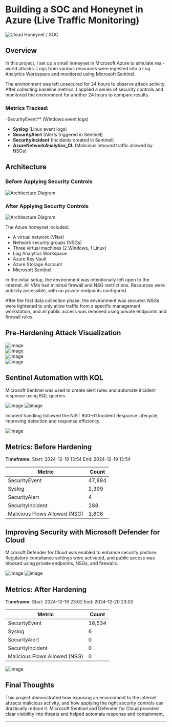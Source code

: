 # Building a SOC and Honeynet in Azure (Live Traffic Monitoring)

![Cloud Honeynet / SOC](https://i.imgur.com/ZWxe03e.jpg)

## Overview

In this project, I set up a small honeynet in Microsoft Azure to simulate real-world attacks. Logs from various resources were ingested into a Log Analytics Workspace and monitored using Microsoft Sentinel.

The environment was left unsecured for 24 hours to observe attack activity. After collecting baseline metrics, I applied a series of security controls and monitored the environment for another 24 hours to compare results.

### Metrics Tracked:

-SecurityEvent** (Windows event logs)
* **Syslog** (Linux event logs)
* **SecurityAlert** (Alerts triggered in Sentinel)
* **SecurityIncident** (Incidents created in Sentinel)
* **AzureNetworkAnalytics\_CL** (Malicious inbound traffic allowed by NSGs)

## Architecture

### Before Applying Security Controls

![Architecture Diagram](https://i.imgur.com/aBDwnKb.jpg)

### After Applying Security Controls

![Architecture Diagram](https://i.imgur.com/YQNa9Pp.jpg)

The Azure honeynet included:

* A virtual network (VNet)
* Network security groups (NSGs)
* Three virtual machines (2 Windows, 1 Linux)
* Log Analytics Workspace
* Azure Key Vault
* Azure Storage Account
* Microsoft Sentinel

In the initial setup, the environment was intentionally left open to the internet. All VMs had minimal firewall and NSG restrictions. Resources were publicly accessible, with no private endpoints configured.

After the first data collection phase, the environment was secured. NSGs were tightened to only allow traffic from a specific management workstation, and all public access was removed using private endpoints and firewall rules.

## Pre-Hardening Attack Visualization

![image](https://github.com/user-attachments/assets/d6e3a6d7-9418-40c1-ba94-69e1c9be6296)<br>
![image](https://github.com/user-attachments/assets/8fedae24-a7c0-4752-9fc4-98b89c8219fa)<br>
![image](https://github.com/user-attachments/assets/993d00f2-ef9a-4bbe-b2c6-1e1fe8d12f12)<br>
![image](https://github.com/user-attachments/assets/fad25459-3d37-4e35-99bc-156b03ae25bf)

## Sentinel Automation with KQL

Microsoft Sentinel was used to create alert rules and automate incident response using KQL queries.

![image](https://github.com/user-attachments/assets/175448d7-b5f3-4fce-9af9-b0f5a5b8cc6f)
![image](https://github.com/user-attachments/assets/184b44f4-2786-4a92-b93d-b8504e39798d)

Incident handling followed the NIST 800-61 Incident Response Lifecycle, improving detection and response efficiency.

![image](https://github.com/user-attachments/assets/472fbaa7-d396-4f61-a607-0909b523ad2b)

## Metrics: Before Hardening

**Timeframe:**
Start: 2024-12-18 13:54
End: 2024-12-19 13:54

| Metric                        | Count  |
| ----------------------------- | ------ |
| SecurityEvent                 | 47,884 |
| Syslog                        | 2,399  |
| SecurityAlert                 | 4      |
| SecurityIncident              | 288    |
| Malicious Flows Allowed (NSG) | 1,808  |

## Improving Security with Microsoft Defender for Cloud

Microsoft Defender for Cloud was enabled to enhance security posture. Regulatory compliance settings were activated, and public access was blocked using private endpoints, NSGs, and firewalls.

![image](https://github.com/user-attachments/assets/9ba6e854-f9cf-4dc5-8514-66a1dd0cbf85)
![image](https://github.com/user-attachments/assets/fda85ef3-a078-4960-9b38-4ed753aaa0f4)

## Metrics: After Hardening

**Timeframe:**
Start: 2024-12-19 23:02
End: 2024-12-20 23:02

| Metric                        | Count  |
| ----------------------------- | ------ |
| SecurityEvent                 | 16,534 |
| Syslog                        | 6      |
| SecurityAlert                 | 0      |
| SecurityIncident              | 0      |
| Malicious Flows Allowed (NSG) | 0      |

![image](https://github.com/user-attachments/assets/e940e227-2039-4286-8920-63122bd0c3a9)

## Final Thoughts

This project demonstrated how exposing an environment to the internet attracts malicious activity, and how applying the right security controls can drastically reduce it. Microsoft Sentinel and Defender for Cloud provided clear visibility into threats and helped automate response and containment.

---
